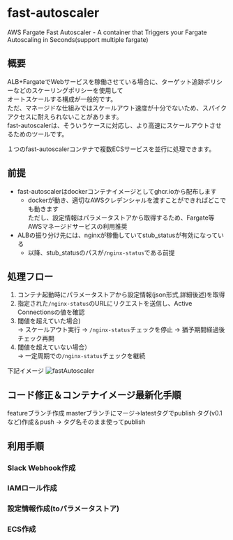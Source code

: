 # fast-autoscaler
AWS Fargate Fast Autoscaler - A container that Triggers your Fargate Autoscaling in Seconds(support multiple fargate)

## 概要

ALB+FargateでWebサービスを稼働させている場合に、ターゲット追跡ポリシーなどのスケーリングポリシーを使用して  
オートスケールする構成が一般的です。  
ただ、マネージドな仕組みではスケールアウト速度が十分でないため、スパイクアクセスに耐えられないことがあります。  
fast-autoscalerは、そういうケースに対応し、より高速にスケールアウトさせるためのツールです。 

１つのfast-autoscalerコンテナで複数ECSサービスを並行に処理できます。

## 前提

- fast-autoscalerはdockerコンテナイメージとしてghcr.ioから配布します
  - dockerが動き、適切なAWSクレデンシャルを渡すことができればどこでも動きます  
    ただし、設定情報はパラメータストアから取得するため、Fargate等AWSマネージドサービスの利用推奨
- ALBの振り分け先には、nginxが稼働していてstub_statusが有効になっている
  - 以降、stub_statusのパスが`/nginx-status`である前提

## 処理フロー

1. コンテナ起動時にパラメータストアから設定情報(json形式,詳細後述)を取得
1. 指定された`/nginx-status`のURLにリクエストを送信し、Active Connectionsの値を確認
1. 閾値を超えていた場合)  
    -> スケールアウト実行 -> `/nginx-status`チェックを停止 -> 猶予期間経過後チェック再開  
1. 閾値を超えていない場合）  
    -> 一定周期での`/nginx-status`チェックを継続

下記イメージ
![fastAutoscaler](https://raw.github.com/senbazuru/fast-autoscaler/master/fastAutoScaler.png)

## コード修正＆コンテナイメージ最新化手順

featureブランチ作成
masterブランチにマージ→latestタグでpublish
タグ(v0.1など)作成＆push → タグ名そのまま使ってpublish

## 利用手順

### Slack Webhook作成
### IAMロール作成
### 設定情報作成(toパラメータストア)
### ECS作成
